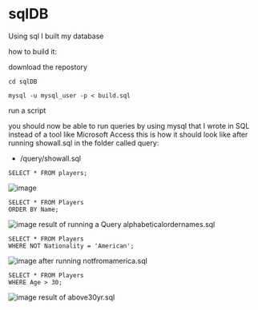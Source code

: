 # sqlDB
Using sql I built my database


how to build it:

download the repostory
```
cd sqlDB
```
```
mysql -u mysql_user -p < build.sql
```
run a script

you should now be able to run queries by using mysql
that I wrote in SQL instead of a tool like Microsoft Access
this is how it should look like after running showall.sql in the folder called query:
* /query/showall.sql
```
SELECT * FROM players;
```
![image](https://github.com/olssonik/sqlDB/assets/78812304/8337676a-c3ff-4c12-9cf1-5b51c34a352c)


```
SELECT * FROM Players
ORDER BY Name;
```
![image](https://github.com/olssonik/sqlDB/assets/78812304/5aa2333e-a0b4-4bf2-ab63-1c0bcffe5e70)
result of running a Query alphabeticalordernames.sql

```
SELECT * FROM Players
WHERE NOT Nationality = 'American';
```

![image](https://github.com/olssonik/sqlDB/assets/78812304/270f4075-3c06-46a8-8d9e-a53a33c6bf11)
 after running notfromamerica.sql

```
SELECT * FROM Players
WHERE Age > 30;
```
![image](https://github.com/olssonik/sqlDB/assets/78812304/0d0dc10c-f382-45af-8aac-e69595ae3bce)
result of above30yr.sql
